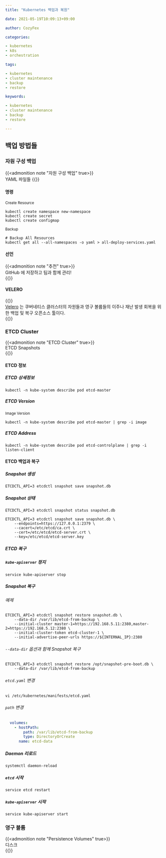 ```yaml
---
title: "Kubernetes 백업과 복원"

date: 2021-05-19T10:09:13+09:00

author: CozyFex

categories:

- kubernetes
- k8s
- orchestration

tags:

- kubernetes
- cluster maintenance
- backup
- restore

keywords:

- kubernetes
- cluster maintenance
- backup
- restore

---
```


## 백업 방법들

### 자원 구성 백업

{{<admonition note "자원 구성 백업" true>}}  
YAML 파일들 {{</admonition>}}

#### 명령

<sub>Create Resource</sub>

```shell
kubectl create namespace new-namespace
kubectl create secret
kubectl create configmap
```

<sub>Backup</sub>

```shell
# Backup All Resources
kubectl get all --all-namespaces -o yaml > all-deploy-services.yaml
```

#### 선언

{{<admonition note "추천" true>}}  
GitHub 에 저장하고 팀과 함께 관리!  
{{</admonition>}}

#### VELERO

{{<admonition note VELERO true>}}  
[Velero](https://velero.io/) 는 쿠버네티스 클러스터의 자원들과 영구 볼륨들의 이주나 재난 발생 회복을 위한 백업 및 복구 오픈소스 툴이다.  
{{</admonition>}}

### ETCD Cluster

{{<admonition note "ETCD Cluster" true>}}  
ETCD Snapshots  
{{</admonition>}}

#### ETCD 정보

##### ETCD 상세정보

```shell
kubectl -n kube-system describe pod etcd-master
```

##### ETCD Version

<sub>Image Version</sub>

```shell
kubectl -n kube-system describe pod etcd-master | grep -i image
```

##### ETCD Address

```shell
kubectl -n kube-system describe pod etcd-controlplane | grep -i listen-client
```

#### ETCD 백업과 복구

##### Snapshot 생성

```shell
ETCDCTL_API=3 etcdctl snapshot save snapshot.db
```

##### Snapshot 상태

```shell
ETCDCTL_API=3 etcdctl snapshot status snapshot.db
```

```shell
ETCDCTL_API=3 etcdctl snapshot save snapshot.db \
    --endpoints=https://127.0.0.1:2379 \
    --cacert=/etc/etcd/ca.crt \
    --cert=/etc/etcd/etcd-server.crt \
    --key=/etc/etcd/etcd-server.key
```

##### ETCD 복구

##### `kube-apiserver` 정지

```shell
service kube-apiserver stop
```

##### Snapshot 복구

###### 예제

```shell
ETCDCTL_API=3 etcdctl snapshot restore snapshot.db \
    --data-dir /var/lib/etcd-from-backup \
    --initial-cluster master-1=https://192.168.5.11:2380,master-2=https://192.168.5.12:2380 \
    --initial-cluster-token etcd-cluster-1 \
    --initial-advertise-peer-urls https://${INTERNAL_IP}:2380
```

###### `--data-dir` 옵션과 함께 Snapshot 복구

```shell
ETCDCTL_API=3 etcdctl snapshot restore /opt/snapshot-pre-boot.db \
    --data-dir /var/lib/etcd-from-backup
```

###### `etcd.yaml` 변경

```shell
vi /etc/kubernetes/manifests/etcd.yaml
```

###### `path` 변경

```yaml
  volumes:
    - hostPath:
        path: /var/lib/etcd-from-backup
        type: DirectoryOrCreate
      name: etcd-data
```

##### Daemon 리로드

```shell
systemctl daemon-reload
```

##### `etcd` 시작

```shell
service etcd restart
```

##### `kube-apiserver` 시작

```shell
service kube-apiserver start
```

### 영구 볼륨

{{<admonition note "Persistence Volumes" true>}}  
디스크  
{{</admonition>}}

